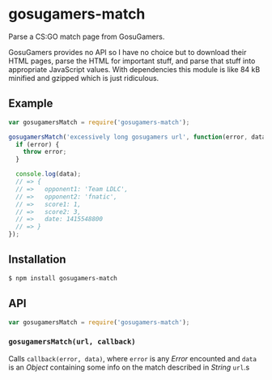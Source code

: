 # gosugamers-match

Parse a CS:GO match page from GosuGamers.

GosuGamers provides no API so I have no choice but to download their HTML pages,
parse the HTML for important stuff, and parse that stuff into appropriate
JavaScript values. With dependencies this module is like 84 kB minified and
gzipped which is just ridiculous.

## Example

``` javascript
var gosugamersMatch = require('gosugamers-match');

gosugamersMatch('excessively long gosugamers url', function(error, data) {
  if (error) {
    throw error;
  }

  console.log(data);
  // => {
  // =>   opponent1: 'Team LDLC',
  // =>   opponent2: 'fnatic',
  // =>   score1: 1,
  // =>   score2: 3,
  // =>   date: 1415548800
  // => }
});
```

## Installation

``` bash
$ npm install gosugamers-match
```

## API

``` javascript
var gosugamersMatch = require('gosugamers-match');
```

### `gosugamersMatch(url, callback)`

Calls `callback(error, data)`, where `error` is any _Error_ encounted and `data`
is an _Object_ containing some info on the match described in _String_ `url`.s